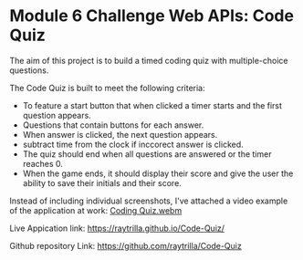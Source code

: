 # Module 6 Challenge Web APIs: Code Quiz

The aim of this project is to build a timed coding quiz with multiple-choice questions.

The Code Quiz is built to meet the following criteria:

* To feature a start button that when clicked a timer starts and the first question appears.
* Questions that contain buttons for each answer.
* When answer is clicked, the next question appears.
* subtract time from the clock if inccorect answer is clicked.
* The quiz should end when all questions are answered or the timer reaches 0.
* When the game ends, it should display their score and give the user the ability to save their initials and their score.

Instead of including individual screenshots, I've attached a video example of the application at work:
[Coding Quiz.webm](https://github.com/raytrilla/Code-Quiz/assets/151631423/52031144-e9cc-41f2-869b-578ae3f28f9c)

Live Appication link:
https://raytrilla.github.io/Code-Quiz/

Github repository Link:
https://github.com/raytrilla/Code-Quiz
